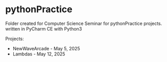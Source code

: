 # pythonPractice
Folder created for Computer Science Seminar for pythonPractice projects.
written in PyCharm CE with Python3

Projects: 
* NewWaveArcade - May 5, 2025
* Lambdas - May 12, 2025
